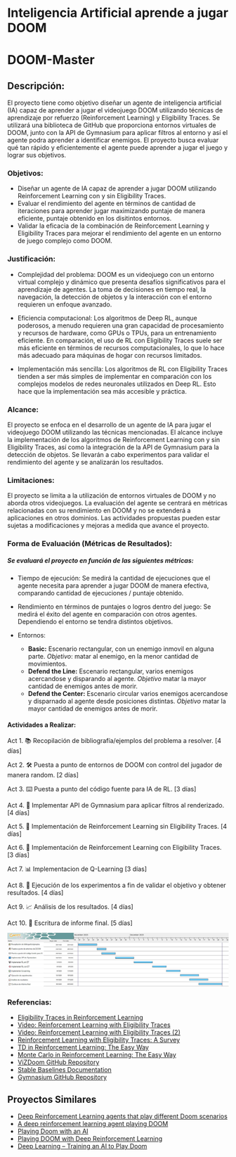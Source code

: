 # Inteligencia Artificial aprende a jugar DOOM

# DOOM-Master

## Descripción: 

El proyecto tiene como objetivo diseñar un agente de inteligencia artificial (IA) capaz de aprender a jugar el videojuego DOOM utilizando técnicas de aprendizaje por refuerzo (Reinforcement Learning) y Eligibility Traces. Se utilizará una biblioteca de GitHub que proporciona entornos virtuales de DOOM, junto con la API de Gymnasium para aplicar filtros al entorno y así el agente podra aprender a identificar enemigos. El proyecto busca evaluar qué tan rápido y eficientemente el agente puede aprender a jugar el juego y lograr sus objetivos.

### Objetivos:

- Diseñar un agente de IA capaz de aprender a jugar DOOM utilizando Reinforcement Learning con y sin Eligibility Traces.
- Evaluar el rendimiento del agente en términos de cantidad de iteraciones para aprender jugar maximizando puntaje de manera eficiente, puntaje obtenido en los disitintos entornos.
- Validar la eficacia de la combinación de Reinforcement Learning y Eligibility Traces para mejorar el rendimiento del agente en un entorno de juego complejo como DOOM.

### Justificación: 
- Complejidad del problema: DOOM es un videojuego con un entorno virtual complejo y dinámico que presenta desafíos significativos para el aprendizaje de agentes. La toma de decisiones en tiempo real, la navegación, la detección de objetos y la interacción con el entorno requieren un enfoque avanzado.

- Eficiencia computacional: Los algoritmos de Deep RL, aunque poderosos, a menudo requieren una gran capacidad de procesamiento y recursos de hardware, como GPUs o TPUs, para un entrenamiento eficiente. En comparación, el uso de RL con Eligibility Traces suele ser más eficiente en términos de recursos computacionales, lo que lo hace más adecuado para máquinas de hogar con recursos limitados.

- Implementación más sencilla: Los algoritmos de RL con Eligibility Traces tienden a ser más simples de implementar en comparación con los complejos modelos de redes neuronales utilizados en Deep RL. Esto hace que la implementación sea más accesible y práctica.

### Alcance:
El proyecto se enfoca en el desarrollo de un agente de IA para jugar el videojuego DOOM utilizando las técnicas mencionadas. El alcance incluye la implementación de los algoritmos de Reinforcement Learning con y sin Eligibility Traces, así como la integración de la API de Gymnasium para la detección de objetos. Se llevarán a cabo experimentos para validar el rendimiento del agente y se analizarán los resultados.

### Limitaciones:

El proyecto se limita a la utilización de entornos virtuales de DOOM y no aborda otros videojuegos.
La evaluación del agente se centrará en métricas relacionadas con su rendimiento en DOOM y no se extenderá a aplicaciones en otros dominios.
Las actividades propuestas pueden estar sujetas a modificaciones y mejoras a medida que avance el proyecto.

### Forma de Evaluación (Métricas de Resultados):
##### Se evaluará el proyecto en función de las siguientes métricas:

- Tiempo de ejecución: Se medirá la cantidad de ejecuciones que el agente necesita para aprender a jugar DOOM de manera efectiva, comparando cantidad de ejecuciones / puntaje obtenido.

- Rendimiento en términos de puntajes o logros dentro del juego: Se medirá el éxito del agente en comparación con otros agentes. Dependiendo el entorno se tendra distintos objetivos.

- Entornos:
    - **Basic:** Escenario rectangular, con un enemigo inmovil en alguna parte. *Objetivo*: matar al enemigo, en la menor cantidad de movimientos.
    - **Defend the Line:** Escenario rectangular, varios enemigos acercandose y disparando al agente. *Objetivo* matar la mayor cantidad de enemigos antes de morir.  
    - **Defend the Center:** Escenario circular varios enemigos acercandose y disparnado al agente desde posiciones distintas. *Objetivo* matar la mayor cantidad de enemigos antes de morir.

#### Actividades a Realizar:

Act 1. 📚 Recopilación de bibliografía/ejemplos del problema a resolver. [4 días]

Act 2. 🛠️ Puesta a punto de entornos de DOOM con control del jugador de manera random. [2 días]

Act 3. ⌨️ Puesta a punto del código fuente para IA de RL. [3 días]

Act 4. 🔄 Implementar API de Gymnasium para aplicar filtros al renderizado. [4 días]

Act 5. 🤖 Implementación de Reinforcement Learning sin Eligibility Traces. [4 días]

Act 6. 🧠 Implementación de Reinforcement Learning con Eligibility Traces. [3 días]

Act 7. 📊 Implementacion de Q-Learning [3 días]

Act 8. 🚀 Ejecución de los experimentos a fin de validar el objetivo y obtener resultados. [4 días]

Act 9. 📈 Análisis de los resultados. [4 días]

Act 10. 📝 Escritura de informe final. [5 días]

!["Calendar"](Gannt_Calendar.jpg)

### Referencias:

- [Eligibility Traces in Reinforcement Learning](https://towardsdatascience.com/eligibility-traces-in-reinforcement-learning-a6b458c019d6)
- [Video: Reinforcement Learning with Eligibility Traces](https://www.youtube.com/watch?v=oinIaLIM5bw)
- [Video: Reinforcement Learning with Eligibility Traces (2)](https://www.youtube.com/watch?v=xc0IwNI3NHU)
- [Reinforcement Learning with Eligibility Traces: A Survey](https://link.springer.com/article/10.1023/A:1018012322525)
- [TD in Reinforcement Learning: The Easy Way](https://towardsdatascience.com/td-in-reinforcement-learning-the-easy-way-f92ecfa9f3ce)
- [Monte Carlo in Reinforcement Learning: The Easy Way](https://zsalloum.medium.com/monte-carlo-in-reinforcement-learning-the-easy-way-564c53010511)
- [ViZDoom GitHub Repository](https://github.com/Farama-Foundation/ViZDoom)
- [Stable Baselines Documentation](https://stable-baselines.readthedocs.io/en/master/)
- [Gymnasium GitHub Repository](https://github.com/Farama-Foundation/Gymnasium)

## Proyectos Similares
- [Deep Reinforcement Learning agents that play different Doom scenarios](https://github.com/emasquil/doom-rl)
- [A deep reinforcement learning agent playing DOOM ](https://www.researchgate.net/publication/318283732_Clyde_A_deep_reinforcement_learning_DOOM_playing_agent)
- [Playing Doom with an AI](https://www.linkedin.com/pulse/playing-doom-ai-s%C3%A9rgio-saraiva/)
- [Playing DOOM with Deep Reinforcement Learning](https://medium.com/@james.liangyy/playing-doom-with-deep-reinforcement-learning-e55ce84e2930)
- [Deep Learning – Training an AI to Play Doom](https://www.codeproject.com/Articles/1232713/Deep-Learning-Training-an-AI-to-Play-Doom)